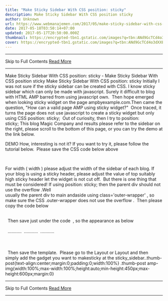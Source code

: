 ```yaml
---
title: "Make Sticky Sidebar With CSS position: sticky"
description: Make Sticky Sidebar With CSS position sticky
author: Unknown
url: https://www.webmanajemen.com/2017/05/make-sticky-sidebar-with-css-position.html
date: 2017-05-18T03:50:14+07:00
updated: 2017-05-17T20:50:00.000Z
thumbnail: https://encrypted-tbn1.gstatic.com/images?q=tbn:ANd9GcTCd4o3dXXEcogeof29yBdsbadza7SUSm7H0RJ8N4Q5rDBGWB2LVQ
cover: https://encrypted-tbn1.gstatic.com/images?q=tbn:ANd9GcTCd4o3dXXEcogeof29yBdsbadza7SUSm7H0RJ8N4Q5rDBGWB2LVQ
---
```


<hr/> Skip to Full Contents <a href="https://www.webmanajemen.com/2017/05/make-sticky-sidebar-with-css-position.html" rel="follow" class="button" id="read-more">Read More</a> <hr/> Make Sticky Sidebar With CSS position: sticky - Make Sticky Sidebar With CSS position sticky Make Sticky Sidebar With CSS position: sticky
 Initially I was not sure if the sticky sidebar can be created with CSS. I know sticky sidebar which can only be made with javascript. Surely it difficult to blog with HTML AMP barred from using javascript own. 
Then hope emerged when looking sticky widget on the page ampbyexample.com.Then came the question, "How can a valid page AMP using sticky widget?" 
Once traced, it turns the page does not use javascript to create a sticky widget but only using CSS position: sticky; 
Out of curiosity, then I try to position: sticky; This blog Magic Company and results please refer to the sidebar on the right, please scroll to the bottom of this page, or you can try the demo at the link below. 

DEMO
How, interesting is not it? If you want to try it, please follow the tutorial below. 
Please save the CSS code below above</head> 

<style type='text/css'> 
#sidebar-sticky { 
width: 300px; 
float: right; 
padding: 0; 
margin: 0 auto; 
position: -webkit-sticky; 
position: sticky; 
top: 10px; 
} 
</style> 
For width ( width ) please adjust the width of the sidebar of each blog. If your blog is using a sticky header, please adjust the value of top suitably high sticky header let the widget is not cut off. 
But there is one thing that must be considered! If using position: sticky; then the parent div should not use the overflow .Well usually the parent div to main andaside using class='outer-wrapper' , so make sure the CSS .outer-wrapper does not use the overflow . 
Then please copy the code below 

<div id='sidebar-sticky'> 
<b:section class='sticky_sidebar' id='sticky_sidebar' preferred='yes'/>
</div> 
Then save just under the code </aside> , so the appearance as below 

<aside itemprop='mainEntity' itemscope='itemscope' itemtype='https://schema.org/WPSideBar'> 
<div id='sidebar-right'> 
........... 
........... 
........... 
</div> 
</aside> 
<div id='sidebar-sticky'> 
<b:section class='sticky_sidebar' id='sticky_sidebar' preferred='yes'/>
</div> 
Then save the template. 
Please go to the Layout or Layout and then simply add the gadget you want to makesticky at the sticky_sidebar..thumb-post{text-align:center;margin:0;padding:0;width:100%} .thumb-post amp-img{width:100%;max-width:100%;height:auto;min-height:450px;max-height:600px;margin:0} <hr/> Skip to Full Contents <a href="https://www.webmanajemen.com/2017/05/make-sticky-sidebar-with-css-position.html" rel="follow" class="button" id="read-more">Read More</a> <hr/>